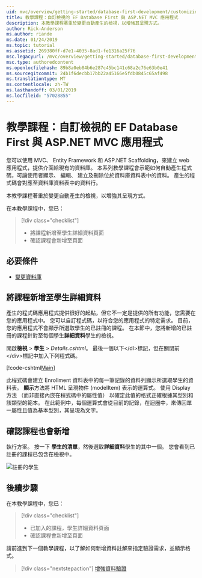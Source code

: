 ```yaml
---
uid: mvc/overview/getting-started/database-first-development/customizing-a-view
title: 教學課程：自訂檢視的 EF Database First 與 ASP.NET MVC 應用程式
description: 本教學課程著重於變更自動產生的檢視，以增強其呈現方式。
author: Rick-Anderson
ms.author: riande
ms.date: 01/24/2019
ms.topic: tutorial
ms.assetid: 269380ff-d7e1-4035-8ad1-fe1316a25f76
msc.legacyurl: /mvc/overview/getting-started/database-first-development/customizing-a-view
msc.type: authoredcontent
ms.openlocfilehash: 89b8a0eb84b6e287c45bc141c68a2c76e63b0e41
ms.sourcegitcommit: 24b1f6decbb17bb22a45166e5fdb0845c65af498
ms.translationtype: MT
ms.contentlocale: zh-TW
ms.lasthandoff: 03/01/2019
ms.locfileid: "57028855"
---
```

# <a name="tutorial-customize-view-for-ef-database-first-with-aspnet-mvc-app"></a>教學課程：自訂檢視的 EF Database First 與 ASP.NET MVC 應用程式

您可以使用 MVC、 Entity Framework 和 ASP.NET Scaffolding，來建立 web 應用程式，提供介面給現有的資料庫。 本系列教學課程會示範如何自動產生程式碼，可讓使用者顯示、 編輯、 建立及刪除位於資料庫資料表中的資料。 產生的程式碼會對應至資料庫資料表中的資料行。

本教學課程著重於變更自動產生的檢視，以增強其呈現方式。

在本教學課程中，您已：

> [!div class="checklist"]
> * 將課程新增至學生詳細資料頁面
> * 確認課程會新增至頁面

## <a name="prerequisites"></a>必要條件

* [變更資料庫](changing-the-database.md)

## <a name="add-courses-to-student-detail"></a>將課程新增至學生詳細資料

產生的程式碼應用程式提供很好的起點，但它不一定是提供的所有功能，您需要在您的應用程式中。 您可以自訂程式碼，以符合您的應用程式的特定需求。 目前，您的應用程式不會顯示所選取學生的已註冊的課程。 在本節中，您將新增的已註冊的課程針對至每個學生**詳細資料**學生的檢視。

開啟**檢視** > **學生** > *Details.cshtml*。 最後一個以下&lt;/dl&gt;標記，但在關閉前&lt;/div&gt;標記中加入下列程式碼。

[!code-cshtml[Main](customizing-a-view/samples/sample1.cshtml)]

此程式碼會建立 Enrollment 資料表中的每一筆記錄的資料列顯示所選取學生的資料表。 **顯示**方法將 HTML 呈現物件 (modelItem) 表示的運算式。 使用 Display 方法 （而非直接內嵌在程式碼中的屬性值） 以確定此值的格式正確根據其型別和該類型的範本。 在此範例中，每個運算式會從目前的記錄，在迴圈中，來傳回單一屬性且值為基本型別，其呈現為文字。

## <a name="confirm-courses-are-added"></a>確認課程也會新增

執行方案。 按一下 **學生的清單**，然後選取**詳細資料**學生的其中一個。 您會看到已註冊的課程已包含在檢視中。

![註冊的學生](customizing-a-view/_static/image1.png)

## <a name="next-steps"></a>後續步驟
在本教學課程中，您已：

> [!div class="checklist"]
> * 已加入的課程，學生詳細資料頁面
> * 確認課程會新增至頁面

請前進到下一個教學課程，以了解如何新增資料註解來指定驗證需求，並顯示格式。
> [!div class="nextstepaction"]
> [增強資料驗證](enhancing-data-validation.md)
